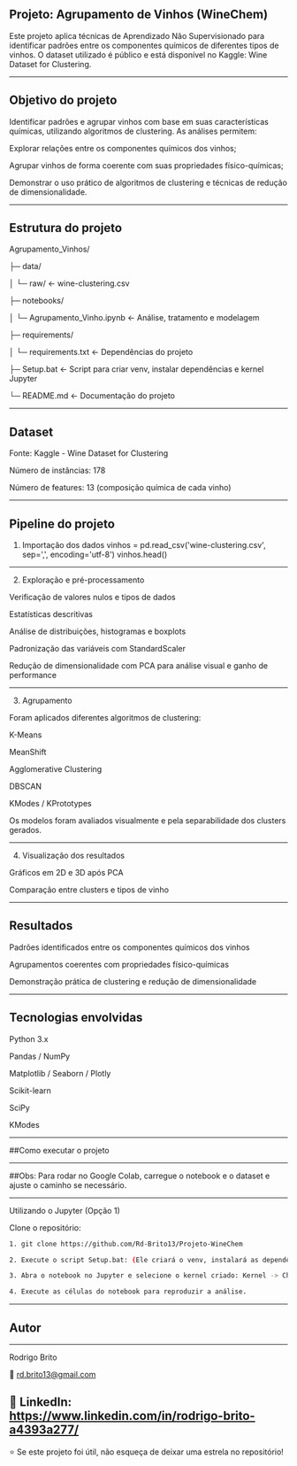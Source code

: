 
## Projeto: Agrupamento de Vinhos (WineChem)

Este projeto aplica técnicas de Aprendizado Não Supervisionado para identificar padrões entre os componentes químicos de diferentes tipos de vinhos.
O dataset utilizado é público e está disponível no Kaggle: Wine Dataset for Clustering.

---
## Objetivo do projeto

Identificar padrões e agrupar vinhos com base em suas características químicas, utilizando algoritmos de clustering. As análises permitem:

Explorar relações entre os componentes químicos dos vinhos;

Agrupar vinhos de forma coerente com suas propriedades físico-químicas;

Demonstrar o uso prático de algoritmos de clustering e técnicas de redução de dimensionalidade.

---
## Estrutura do projeto

Agrupamento_Vinhos/

├─ data/

│  └─ raw/ <- wine-clustering.csv

├─ notebooks/

│  └─ Agrupamento_Vinho.ipynb <- Análise, tratamento e modelagem

├─ requirements/

│  └─ requirements.txt <- Dependências do projeto

├─ Setup.bat <- Script para criar venv, instalar dependências e kernel Jupyter

└─ README.md <- Documentação do projeto

---
## Dataset

Fonte: Kaggle - Wine Dataset for Clustering

Número de instâncias: 178

Número de features: 13 (composição química de cada vinho)

---

## Pipeline do projeto

1. Importação dos dados
vinhos = pd.read_csv('wine-clustering.csv', sep=',', encoding='utf-8')
vinhos.head()

---

2. Exploração e pré-processamento

Verificação de valores nulos e tipos de dados

Estatísticas descritivas

Análise de distribuições, histogramas e boxplots

Padronização das variáveis com StandardScaler

Redução de dimensionalidade com PCA para análise visual e ganho de performance

---


3. Agrupamento

Foram aplicados diferentes algoritmos de clustering:

K-Means

MeanShift

Agglomerative Clustering

DBSCAN

KModes / KPrototypes

Os modelos foram avaliados visualmente e pela separabilidade dos clusters gerados.

---


4. Visualização dos resultados

Gráficos em 2D e 3D após PCA

Comparação entre clusters e tipos de vinho

---

## Resultados

Padrões identificados entre os componentes químicos dos vinhos

Agrupamentos coerentes com propriedades físico-químicas

Demonstração prática de clustering e redução de dimensionalidade

---

## Tecnologias envolvidas

Python 3.x

Pandas / NumPy

Matplotlib / Seaborn / Plotly

Scikit-learn

SciPy

KModes

---

##Como executar o projeto

---

##Obs: Para rodar no Google Colab, carregue o notebook e o dataset e ajuste o caminho se necessário.

---
Utilizando o Jupyter (Opção 1)

Clone o repositório:
```bash
1. git clone https://github.com/Rd-Brito13/Projeto-WineChem

2. Execute o script Setup.bat: (Ele criará o venv, instalará as dependências e registrará o kernel no Jupyter)

3. Abra o notebook no Jupyter e selecione o kernel criado: Kernel -> Change Kernel -> Python (WineChem)

4. Execute as células do notebook para reproduzir a análise.
```

---

## Autor

---
Rodrigo Brito

📧 rd.brito13@gmail.com

💼 LinkedIn: https://www.linkedin.com/in/rodrigo-brito-a4393a277/
---
⭐ Se este projeto foi útil, não esqueça de deixar uma estrela no repositório!
